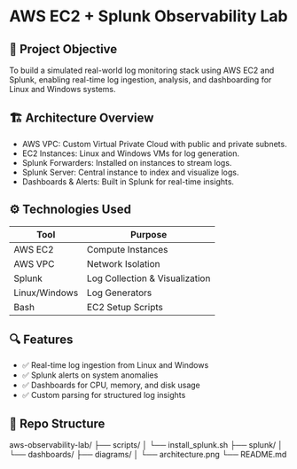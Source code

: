 # AWS EC2 + Splunk Observability Lab

## 🚀 Project Objective

To build a simulated real-world log monitoring stack using AWS EC2 and Splunk, enabling real-time log ingestion, analysis, and dashboarding for Linux and Windows systems.

## 🏗️ Architecture Overview

- AWS VPC: Custom Virtual Private Cloud with public and private subnets.
- EC2 Instances: Linux and Windows VMs for log generation.
- Splunk Forwarders: Installed on instances to stream logs.
- Splunk Server: Central instance to index and visualize logs.
- Dashboards & Alerts: Built in Splunk for real-time insights.

## ⚙️ Technologies Used

| Tool          | Purpose                        |
| ------------- | ------------------------------ |
| AWS EC2       | Compute Instances              |
| AWS VPC       | Network Isolation              |
| Splunk        | Log Collection & Visualization |
| Linux/Windows | Log Generators                 |
| Bash          | EC2 Setup Scripts              |

## 🔍 Features

- ✅ Real-time log ingestion from Linux and Windows
- ✅ Splunk alerts on system anomalies
- ✅ Dashboards for CPU, memory, and disk usage
- ✅ Custom parsing for structured log insights

## 📁 Repo Structure

aws-observability-lab/
├── scripts/
│ └── install_splunk.sh
├── splunk/
│ └── dashboards/
├── diagrams/
│ └── architecture.png
└── README.md